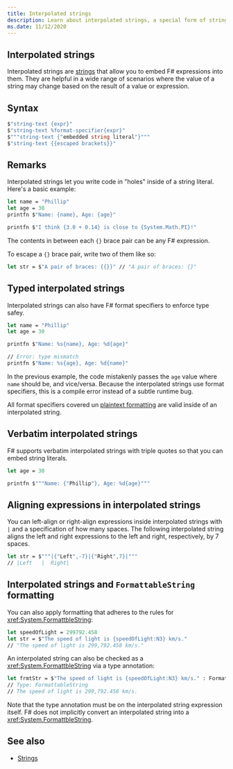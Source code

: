 ```yaml
---
title: Interpolated strings
description: Learn about interpolated strings, a special form of string that allows you to embed F# expressions directly inside them.
ms.date: 11/12/2020
---
```


## Interpolated strings

Interpolated strings are [strings](strings.md) that allow you to embed F# expressions into them. They are helpful in a wide range of scenarios where the value of a string may change based on the result of a value or expression.

## Syntax

```fsharp
$"string-text {expr}"
$"string-text %format-specifier{expr}"
$"""string-text {"embedded string literal"}"""
$"string-text {{escaped brackets}}"
```

## Remarks

Interpolated strings let you write code in "holes" inside of a string literal. Here's a basic example:

```fsharp
let name = "Phillip"
let age = 30
printfn $"Name: {name}, Age: {age}"

printfn $"I think {3.0 + 0.14} is close to {System.Math.PI}!"
```

The contents in between each `{}` brace pair can be any F# expression.

To escape a `{}` brace pair, write two of them like so:

```fsharp
let str = $"A pair of braces: {{}}" // "A pair of braces: {}"
```

## Typed interpolated strings

Interpolated strings can also have F# format specifiers to enforce type safey.

```fsharp
let name = "Phillip"
let age = 30

printfn $"Name: %s{name}, Age: %d{age}"

// Error: type mismatch
printfn $"Name: %s{age}, Age: %d{name}"
```

In the previous example, the code mistakenly passes the `age` value where `name` should be, and vice/versa. Because the interpolated strings use format specifiers, this is a compile error instead of a subtle runtime bug.

All format specifiers covered un [plaintext formatting](plaintext-formatting.md) are valid inside of an interpolated string.

## Verbatim interpolated strings

F# supports verbatim interpolated strings with triple quotes so that you can embed string literals.

```fsharp
let age = 30

printfn $"""Name: {"Phillip"}, Age: %d{age}"""
```

## Aligning expressions in interpolated strings

You can left-align or right-align expressions inside interpolated strings with `|` and a specification of how many spaces. The following interpolated string aligns the left and right expressions to the left and right, respectively, by 7  spaces.

```fsharp
let str = $"""|{"Left",-7}|{"Right",7}|"""
// |Left   |  Right|
```

## Interpolated strings and `FormattableString` formatting

You can also apply formatting that adheres to the rules for <xref:System.FormattbleString>:

```fsharp
let speedOfLight = 299792.458
let str = $"The speed of light is {speedOfLight:N3} km/s."
// "The speed of light is 299,792.458 km/s."
```

An interpolated string can also be checked as a <xref:System.FormattbleString> via a type annotation:

```fsharp
let frmtStr = $"The speed of light is {speedOfLight:N3} km/s." : FormattableString
// Type: FormattableString
// The speed of light is 299,792.458 km/s.
```

Note that the type annotation must be on the interpolated string expression itself. F# does not implicitly convert an interpolated string into a <xref:System.FormattbleString>.

## See also

* [Strings](strings.md)

